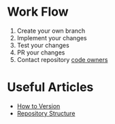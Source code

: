 # Work Flow

1. Create your own branch
2. Implement your changes
3. Test your changes
4. PR your changes
5. Contact repository [code owners](CODEOWNERS)

# Useful Articles

- [How to Version](docs/how-to-version.md)
- [Repository Structure](docs/repository-structure.md)
